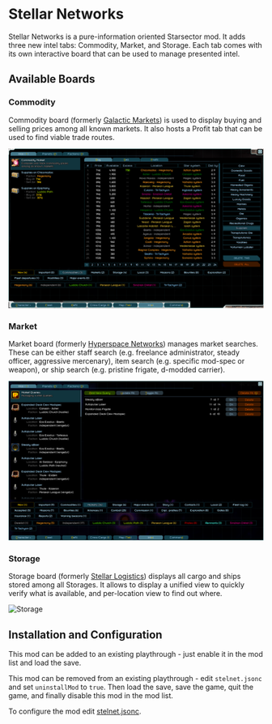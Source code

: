 # Stellar Networks

Stellar Networks is a pure-information oriented Starsector mod. It adds three
new intel tabs: Commodity, Market, and Storage. Each tab comes with its own
interactive board that can be used to manage presented intel.

## Available Boards

### Commodity

Commodity board (formerly [Galactic Markets](https://fractalsoftworks.com/forum/index.php?topic=19383))
is used to display buying and selling prices among all known markets. It also
hosts a Profit tab that can be used to find viable trade routes.

![Commodity](https://github.com/jaghaimo/stelnet/raw/master/images/commodity.png)

### Market

Market board (formerly [Hyperspace Networks](https://fractalsoftworks.com/forum/index.php?topic=19252))
manages market searches. These can be either staff search (e.g. freelance
administrator, steady officer, aggressive mercenary), item search (e.g. specific
mod-spec or weapon), or ship search (e.g. pristine frigate, d-modded carrier).

![Market](https://github.com/jaghaimo/stelnet/raw/master/images/market.png)

### Storage

Storage board (formerly [Stellar Logistics](https://fractalsoftworks.com/forum/index.php?topic=18948))
displays all cargo and ships stored among all Storages. It allows to display
a unified view to quickly verify what is available, and per-location view to
find out where.

![Storage](https://github.com/jaghaimo/stelnet/raw/master/images/storage.gif)

## Installation and Configuration

This mod can be added to an existing playthrough - just enable it in the mod list
and load the save.

This mod can be removed from an existing playthrough - edit `stelnet.jsonc`
and set `uninstallMod` to `true`. Then load the save, save the game, quit
the game, and finally disable this mod in the mod list.

To configure the mod edit [stelnet.jsonc](assets/stelnet.jsonc).
